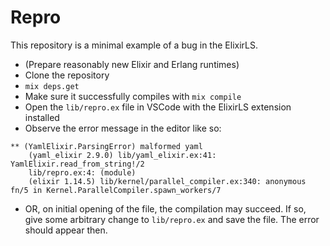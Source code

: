 # Repro

This repository is a minimal example of a bug in the ElixirLS.

- (Prepare reasonably new Elixir and Erlang runtimes)
- Clone the repository
- `mix deps.get`
- Make sure it successfully compiles with `mix compile`
- Open the `lib/repro.ex` file in VSCode with the ElixirLS extension installed
- Observe the error message in the editor like so:

```text
** (YamlElixir.ParsingError) malformed yaml
    (yaml_elixir 2.9.0) lib/yaml_elixir.ex:41: YamlElixir.read_from_string!/2
    lib/repro.ex:4: (module)
    (elixir 1.14.5) lib/kernel/parallel_compiler.ex:340: anonymous fn/5 in Kernel.ParallelCompiler.spawn_workers/7
```

- OR, on initial opening of the file, the compilation may succeed. If so, give some arbitrary change to `lib/repro.ex` and save the file. The error should appear then.
